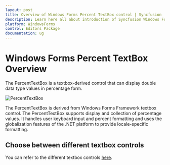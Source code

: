 ```yaml
---
layout: post
title: Overview of Windows Forms Percent TextBox control | Syncfusion
description: Learn here all about introduction of Syncfusion Windows Forms Percent TextBox control, its elements and more details.
platform: WindowsForms
control: Editors Package
documentation: ug
---
```



# Windows Forms Percent TextBox Overview

The PercentTextBox is a textbox-derived control that can display double data type values in percentage form.

 ![PercentTextBox](PercentTextBox-Images/Overview_img461.png) 



The PercentTextBox is derived from Windows Forms Framework textbox control. The PercentTextBox supports display and collection of percentage values. It handles user keyboard input and percent formatting and uses the globalization features of the .NET platform to provide locale-specific formatting.

## Choose between different textbox controls

You can refer to the different textbox controls [here](https://help.syncfusion.com/windowsforms/numeric-textbox/overview#choose-between-different-textbox-controls).
